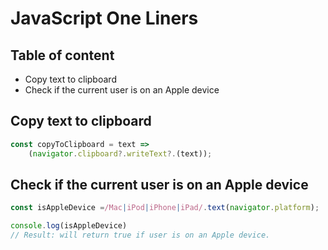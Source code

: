 # JavaScript One Liners

## Table of content

- Copy text to clipboard
- Check if the current user is on an Apple device

## Copy text to clipboard

```javascript
const copyToClipboard = text =>
    (navigator.clipboard?.writeText?.(text));
```

## Check if the current user is on an Apple device

```javascript
const isAppleDevice =/Mac|iPod|iPhone|iPad/.text(navigator.platform);

console.log(isAppleDevice)
// Result: will return true if user is on an Apple device.
```
